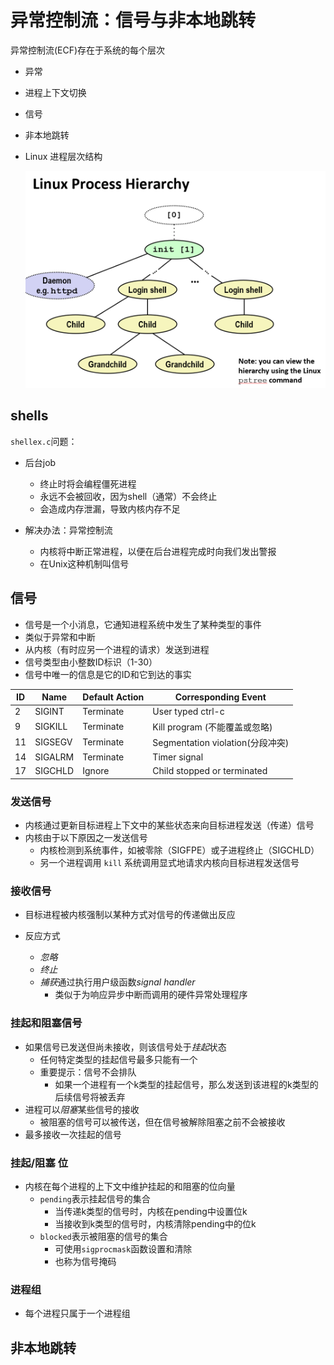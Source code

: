 # 异常控制流：信号与非本地跳转

异常控制流(ECF)存在于系统的每个层次

+ 异常
+ 进程上下文切换
+ 信号
+ 非本地跳转

+ Linux 进程层次结构

  ![img](https://github.com/Qasak/all-about-computer-system/blob/master/shelllab/Linux_Process_Hierarchy.png)

## shells

`shellex.c`问题：

+ 后台job

  + 终止时将会编程僵死进程
  + 永远不会被回收，因为shell（通常）不会终止
  + 会造成内存泄漏，导致内核内存不足

+ 解决办法：异常控制流

  + 内核将中断正常进程，以便在后台进程完成时向我们发出警报
  + 在Unix这种机制叫信号

  

## 信号

+ 信号是一个小消息，它通知进程系统中发生了某种类型的事件
+ 类似于异常和中断
+ 从内核（有时应另一个进程的请求）发送到进程
+ 信号类型由小整数ID标识（1-30）
+ 信号中唯一的信息是它的ID和它到达的事实

| **ID** | **Name** | **Default Action** | **Corresponding Event**           |
| ------ | -------- | ------------------ | --------------------------------- |
| 2      | SIGINT   | Terminate          | User  typed ctrl-c                |
| 9      | SIGKILL  | Terminate          | Kill  program (不能覆盖或忽略)    |
| 11     | SIGSEGV  | Terminate          | Segmentation  violation(分段冲突) |
| 14     | SIGALRM  | Terminate          | Timer  signal                     |
| 17     | SIGCHLD  | Ignore             | Child  stopped or terminated      |

### 发送信号

+ 内核通过更新目标进程上下文中的某些状态来向目标进程发送（传递）信号
+ 内核由于以下原因之一发送信号
  + 内核检测到系统事件，如被零除（SIGFPE）或子进程终止（SIGCHLD）
  + 另一个进程调用 `kill` 系统调用显式地请求内核向目标进程发送信号

### 接收信号

+ 目标进程被内核强制以某种方式对信号的传递做出反应

+ 反应方式
  + *忽略*
  + *终止*
  + *捕获*通过执行用户级函数*signal handler*
    + 类似于为响应异步中断而调用的硬件异常处理程序

### 挂起和阻塞信号

+ 如果信号已发送但尚未接收，则该信号处于*挂起*状态
  + 任何特定类型的挂起信号最多只能有一个
  + 重要提示：信号不会排队
    + 如果一个进程有一个k类型的挂起信号，那么发送到该进程的k类型的后续信号将被丢弃
+ 进程可以*阻塞*某些信号的接收
  + 被阻塞的信号可以被传送，但在信号被解除阻塞之前不会被接收
+ 最多接收一次挂起的信号

### 挂起/阻塞 位

+ 内核在每个进程的上下文中维护挂起的和阻塞的位向量
  + `pending`表示挂起信号的集合
    + 当传递k类型的信号时，内核在pending中设置位k
    + 当接收到k类型的信号时，内核清除pending中的位k
  + `blocked`表示被阻塞的信号的集合
    + 可使用`sigprocmask`函数设置和清除
    + 也称为信号掩码

### 进程组

+ 每个进程只属于一个进程组

## 非本地跳转



